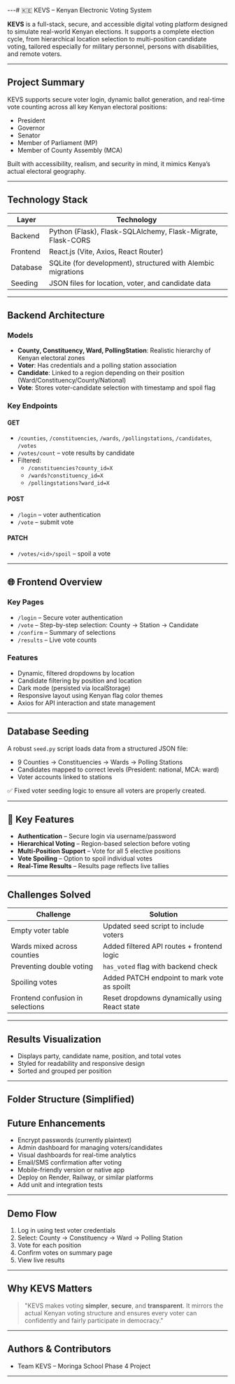 
---# 🇰🇪 KEVS – Kenyan Electronic Voting System

**KEVS** is a full-stack, secure, and accessible digital voting platform designed to simulate real-world Kenyan elections. It supports a complete election cycle, from hierarchical location selection to multi-position candidate voting, tailored especially for military personnel, persons with disabilities, and remote voters.

---

##  Project Summary

KEVS supports secure voter login, dynamic ballot generation, and real-time vote counting across all key Kenyan electoral positions:

- President
- Governor
- Senator
- Member of Parliament (MP)
- Member of County Assembly (MCA)

Built with accessibility, realism, and security in mind, it mimics Kenya’s actual electoral geography.

---

##  Technology Stack

| Layer      | Technology                                                                 |
|------------|----------------------------------------------------------------------------|
| Backend    | Python (Flask), Flask-SQLAlchemy, Flask-Migrate, Flask-CORS                |
| Frontend   | React.js (Vite, Axios, React Router)                                       |
| Database   | SQLite (for development), structured with Alembic migrations               |
| Seeding    | JSON files for location, voter, and candidate data                         |

---

##  Backend Architecture

### Models

- **County, Constituency, Ward, PollingStation**: Realistic hierarchy of Kenyan electoral zones
- **Voter**: Has credentials and a polling station association
- **Candidate**: Linked to a region depending on their position (Ward/Constituency/County/National)
- **Vote**: Stores voter-candidate selection with timestamp and spoil flag

### Key Endpoints

#### GET
- `/counties`, `/constituencies`, `/wards`, `/pollingstations`, `/candidates`, `/votes`
- `/votes/count` – vote results by candidate
- Filtered:
  - `/constituencies?county_id=X`
  - `/wards?constituency_id=X`
  - `/pollingstations?ward_id=X`

#### POST
- `/login` – voter authentication
- `/vote` – submit vote

#### PATCH
- `/votes/<id>/spoil` – spoil a vote

---

## 🌐 Frontend Overview

### Key Pages

- `/login` – Secure voter authentication
- `/vote` – Step-by-step selection: County → Station → Candidate
- `/confirm` – Summary of selections
- `/results` – Live vote counts

### Features

- Dynamic, filtered dropdowns by location
- Candidate filtering by position and location
- Dark mode (persisted via localStorage)
- Responsive layout using Kenyan flag color themes
- Axios for API interaction and state management

---

##  Database Seeding

A robust `seed.py` script loads data from a structured JSON file:

- 9 Counties → Constituencies → Wards → Polling Stations
- Candidates mapped to correct levels (President: national, MCA: ward)
- Voter accounts linked to stations

✅ Fixed voter seeding logic to ensure all voters are properly created.

---

## 🧠 Key Features

-  **Authentication** – Secure login via username/password
-  **Hierarchical Voting** – Region-based selection before voting
-  **Multi-Position Support** – Vote for all 5 elective positions
-  **Vote Spoiling** – Option to spoil individual votes
-  **Real-Time Results** – Results page reflects live tallies

---

##  Challenges Solved

| Challenge | Solution |
|----------|----------|
| Empty voter table | Updated seed script to include voters |
| Wards mixed across counties | Added filtered API routes + frontend logic |
| Preventing double voting | `has_voted` flag with backend check |
| Spoiling votes | Added PATCH endpoint to mark vote as spoilt |
| Frontend confusion in selections | Reset dropdowns dynamically using React state |

---

##  Results Visualization

- Displays party, candidate name, position, and total votes
- Styled for readability and responsive design
- Sorted and grouped per position

---

## Folder Structure (Simplified)



## Future Enhancements

-  Encrypt passwords (currently plaintext)
-  Admin dashboard for managing voters/candidates
-  Visual dashboards for real-time analytics
-  Email/SMS confirmation after voting
-  Mobile-friendly version or native app
-  Deploy on Render, Railway, or similar platforms
-  Add unit and integration tests

---

##  Demo Flow

1. Log in using test voter credentials
2. Select: County → Constituency → Ward → Polling Station
3. Vote for each position
4. Confirm votes on summary page
5. View live results

---

##  Why KEVS Matters

> "KEVS makes voting **simpler**, **secure**, and **transparent**. It mirrors the actual Kenyan voting structure and ensures every voter can confidently and fairly participate in democracy."

---

##  Authors & Contributors

- Team KEVS – Moringa School Phase 4 Project

---


